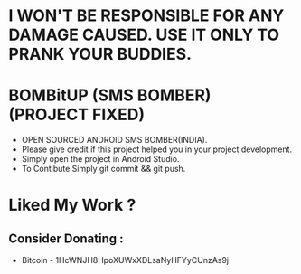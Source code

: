 # I WON'T BE RESPONSIBLE FOR ANY DAMAGE CAUSED. USE IT ONLY TO PRANK YOUR BUDDIES.

# BOMBitUP (SMS BOMBER) (PROJECT FIXED)
* OPEN SOURCED ANDROID SMS BOMBER(INDIA).
* Please give credit if this project helped you in your project development.
* Simply open the project in Android Studio.
* To Contibute Simply git commit && git push.

# Liked My Work ? 
## Consider Donating :
* Bitcoin - 1HcWNJH8HpoXUWxXDLsaNyHFYyCUnzAs9j
